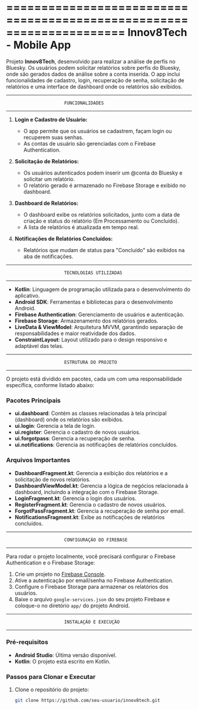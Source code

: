 =====================================================================
                          Innov8Tech - Mobile App
=====================================================================

Projeto **Innov8Tech**, 
desenvolvido para realizar a análise de perfis no Bluesky. Os usuários 
podem solicitar relatórios sobre perfis do Bluesky, onde são gerados 
dados de análise sobre a conta inserida. O app inclui funcionalidades 
de cadastro, login, recuperação de senha, solicitação de relatórios e 
uma interface de dashboard onde os relatórios são exibidos.

---------------------------------------------------------------------
                          FUNCIONALIDADES
---------------------------------------------------------------------

1. **Login e Cadastro de Usuário:**
   - O app permite que os usuários se cadastrem, façam login ou 
     recuperem suas senhas.
   - As contas de usuário são gerenciadas com o Firebase Authentication.
   
2. **Solicitação de Relatórios:**
   - Os usuários autenticados podem inserir um @conta do Bluesky 
     e solicitar um relatório.
   - O relatório gerado é armazenado no Firebase Storage e exibido 
     no dashboard.

3. **Dashboard de Relatórios:**
   - O dashboard exibe os relatórios solicitados, junto com a data 
     de criação e status do relatório (Em Processamento ou Concluído).
   - A lista de relatórios é atualizada em tempo real.

4. **Notificações de Relatórios Concluídos:**
   - Relatórios que mudam de status para "Concluído" são exibidos na 
     aba de notificações.

---------------------------------------------------------------------
                          TECNOLOGIAS UTILIZADAS
---------------------------------------------------------------------

- **Kotlin**: Linguagem de programação utilizada para o desenvolvimento 
              do aplicativo.
- **Android SDK**: Ferramentas e bibliotecas para o desenvolvimento Android.
- **Firebase Authentication**: Gerenciamento de usuários e autenticação.
- **Firebase Storage**: Armazenamento dos relatórios gerados.
- **LiveData & ViewModel**: Arquitetura MVVM, garantindo separação de 
                            responsabilidades e maior reatividade dos dados.
- **ConstraintLayout**: Layout utilizado para o design responsivo e adaptável 
                        das telas.

---------------------------------------------------------------------
                          ESTRUTURA DO PROJETO
---------------------------------------------------------------------

O projeto está dividido em pacotes, cada um com uma responsabilidade 
específica, conforme listado abaixo:

### Pacotes Principais

- **ui.dashboard**: Contém as classes relacionadas à tela principal 
                   (dashboard) onde os relatórios são exibidos.
- **ui.login**: Gerencia a tela de login.
- **ui.register**: Gerencia o cadastro de novos usuários.
- **ui.forgotpass**: Gerencia a recuperação de senha.
- **ui.notifications**: Gerencia as notificações de relatórios concluídos.

### Arquivos Importantes

- **DashboardFragment.kt**: Gerencia a exibição dos relatórios e a 
                            solicitação de novos relatórios.
- **DashboardViewModel.kt**: Gerencia a lógica de negócios relacionada 
                             à dashboard, incluindo a integração com o 
                             Firebase Storage.
- **LoginFragment.kt**: Gerencia o login dos usuários.
- **RegisterFragment.kt**: Gerencia o cadastro de novos usuários.
- **ForgotPassFragment.kt**: Gerencia a recuperação de senha por email.
- **NotificationsFragment.kt**: Exibe as notificações de relatórios 
                                concluídos.

---------------------------------------------------------------------
                          CONFIGURAÇÃO DO FIREBASE
---------------------------------------------------------------------

Para rodar o projeto localmente, você precisará configurar o Firebase 
Authentication e o Firebase Storage:

1. Crie um projeto no [Firebase Console](https://console.firebase.google.com/).
2. Ative a autenticação por email/senha no Firebase Authentication.
3. Configure o Firebase Storage para armazenar os relatórios dos usuários.
4. Baixe o arquivo `google-services.json` do seu projeto Firebase e coloque-o 
   no diretório `app/` do projeto Android.

---------------------------------------------------------------------
                          INSTALAÇÃO E EXECUÇÃO
---------------------------------------------------------------------

### Pré-requisitos

- **Android Studio**: Última versão disponível.
- **Kotlin**: O projeto está escrito em Kotlin.

### Passos para Clonar e Executar

1. Clone o repositório do projeto:
   ```bash
   git clone https://github.com/seu-usuario/innov8tech.git
